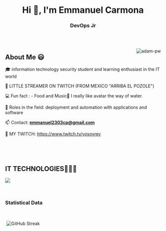 <h1 align="center">Hi 👋, I'm Emmanuel Carmona</h1>
<h3 align="center">DevOps Jr</h3>

<br>


<br>

<p><img align="right" src="https://github.com/Adam-pw/Adam-pw/blob/main/animation_500_kxa883sd.gif" alt="adam-pw" /></p>

<h2>About Me 😃</h2>
<!--Intro start-->

<p align="left">
🎓 information technology security student and learning enthusiast in the IT world

🎥 LITTLE STREAMER ON TWITCH (FROM MEXICO "ARRIBA EL POZOLE")

💻 Fun fact : - Food and Music🎵 I really like avatar the way of water.

📝 Roles in the field: deployment and automation with applications and software

📫 Contact: **emmanuel2303cp@gmail.com**

🎥 MY TWITCH: https://www.twitch.tv/yosoyrev



<br>


</p>

<br>

<h2 >IT TECHNOLOGIES👨🏻‍💻</h2>
<!--tech stack icons-->
<p align="left">
  <a href="https://skillicons.dev">
    <img src="https://skillicons.dev/icons?i=docker,kubernetes,googlecloud,vscode,golang,linux,git,github,python,azure,aws,gitlab,jenkins,bash" />
  </a>
</p>
<br>

<h3>Statistical Data </h3>
<br>

<p>&nbsp;<img align="center" src="https://streak-stats.demolab.com?user=YoSoyRev&theme=monokai" alt="GitHub Streak"/></p>

<br>




      


